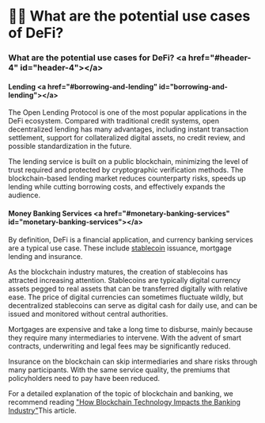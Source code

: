 <h1>🧑🎨 What are the potential use cases of DeFi? </h1>
<h3>What are the potential use cases for DeFi? &lt;a href=&quot;#header-4&quot; id=&quot;header-4&quot;&gt;&lt;/a&gt;</h3>
<h4>Lending &lt;a href=&quot;#borrowing-and-lending&quot; id=&quot;borrowing-and-lending&quot;&gt;&lt;/a&gt;</h4>
<p>The Open Lending Protocol is one of the most popular applications in the DeFi ecosystem. Compared with traditional credit systems, open decentralized lending has many advantages, including instant transaction settlement, support for collateralized digital assets, no credit review, and possible standardization in the future. </p>
<p>The lending service is built on a public blockchain, minimizing the level of trust required and protected by cryptographic verification methods. The blockchain-based lending market reduces counterparty risks, speeds up lending while cutting borrowing costs, and effectively expands the audience. </p>
<h4>Money Banking Services &lt;a href=&quot;#monetary-banking-services&quot; id=&quot;monetary-banking-services&quot;&gt;&lt;/a&gt;</h4>
<p>By definition, DeFi is a financial application, and currency banking services are a typical use case. These include <a href="https://academy.binance.com/glossary/stablecoin">stablecoin</a> issuance, mortgage lending and insurance. </p>
<p>As the blockchain industry matures, the creation of stablecoins has attracted increasing attention. Stablecoins are typically digital currency assets pegged to real assets that can be transferred digitally with relative ease. The price of digital currencies can sometimes fluctuate wildly, but decentralized stablecoins can serve as digital cash for daily use, and can be issued and monitored without central authorities. </p>
<p>Mortgages are expensive and take a long time to disburse, mainly because they require many intermediaries to intervene. With the advent of smart contracts, underwriting and legal fees may be significantly reduced. </p>
<p>Insurance on the blockchain can skip intermediaries and share risks through many participants. With the same service quality, the premiums that policyholders need to pay have been reduced. </p>
<p>For a detailed explanation of the topic of blockchain and banking, we recommend reading <a href="https://academy.binance.com/zh/articles/how-blockchain-technology-will-impact-the- banking-industry">"How Blockchain Technology Impacts the Banking Industry"</a>This article. </p>